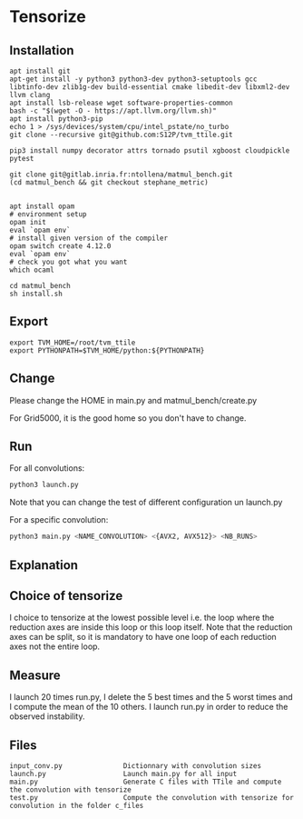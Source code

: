 Tensorize
======

Installation
-----

```
apt install git
apt-get install -y python3 python3-dev python3-setuptools gcc libtinfo-dev zlib1g-dev build-essential cmake libedit-dev libxml2-dev llvm clang
apt install lsb-release wget software-properties-common
bash -c "$(wget -O - https://apt.llvm.org/llvm.sh)"
apt install python3-pip
echo 1 > /sys/devices/system/cpu/intel_pstate/no_turbo
git clone --recursive git@github.com:S12P/tvm_ttile.git

pip3 install numpy decorator attrs tornado psutil xgboost cloudpickle pytest

git clone git@gitlab.inria.fr:ntollena/matmul_bench.git
(cd matmul_bench && git checkout stephane_metric)


apt install opam
# environment setup
opam init
eval `opam env`
# install given version of the compiler
opam switch create 4.12.0
eval `opam env`
# check you got what you want
which ocaml
```

```
cd matmul_bench
sh install.sh
```

Export
-----
```
export TVM_HOME=/root/tvm_ttile
export PYTHONPATH=$TVM_HOME/python:${PYTHONPATH}
```

Change
------

Please change the HOME in main.py and matmul_bench/create.py

For Grid5000, it is the good home so you don't have to change.




Run
-----

For all convolutions:

```sh
python3 launch.py
```

Note that you can change the test of different configuration un launch.py

For a specific convolution:

```sh
python3 main.py <NAME_CONVOLUTION> <{AVX2, AVX512}> <NB_RUNS>
```


Explanation
-------

## Choice of tensorize

I choice to tensorize at the lowest possible level i.e. the loop where the reduction axes are inside this loop or this loop itself. Note that the reduction axes can be split, so it is mandatory to have one loop of each reduction axes not the entire loop.

## Measure

I launch 20 times run.py, I delete the 5 best times and the 5 worst times and I compute the mean of the 10 others. I launch run.py in order to reduce the observed instability.



Files
----
```
input_conv.py               Dictionnary with convolution sizes
launch.py                   Launch main.py for all input
main.py                     Generate C files with TTile and compute the convolution with tensorize
test.py                     Compute the convolution with tensorize for convolution in the folder c_files


```
